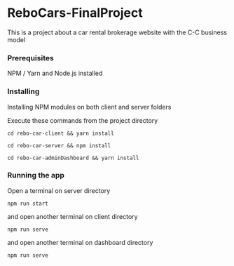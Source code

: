 # ReboCars-FinalProject
This is a project about a car rental brokerage website with the C-C business model

### Prerequisites

NPM / Yarn and Node.js installed

### Installing

Installing NPM modules on both client and server folders

Execute these commands from the project directory

```
cd rebo-car-client && yarn install
```

```
cd rebo-car-server && npm install
```

```
cd rebo-car-adminDashboard && yarn install
```

### Running the app

Open a terminal on server directory

```
npm run start
```

and open another terminal on client directory
```
npm run serve
```


and open another terminal on dashboard directory
```
npm run serve
```

